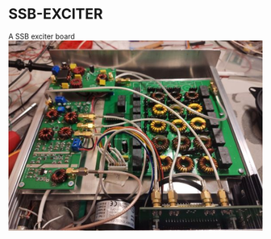 # SSB-EXCITER
A SSB exciter board
![Exciter](https://github.com/paulh002/SSB-EXCITER/blob/main/exciter1.jpg)
